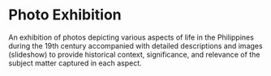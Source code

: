 # Photo Exhibition

An exhibition of photos depicting various aspects of life in the Philippines during the 19th century accompanied with detailed descriptions and images (slideshow) to provide historical context, significance, and relevance of the subject matter captured in each aspect.
